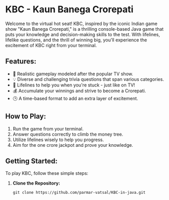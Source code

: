 # KBC - Kaun Banega Crorepati

Welcome to the virtual hot seat! KBC, inspired by the iconic Indian game show "Kaun Banega Crorepati," is a thrilling console-based Java game that puts your knowledge and decision-making skills to the test. With lifelines, lifelike questions, and the thrill of winning big, you'll experience the excitement of KBC right from your terminal.

## Features:
- 🌟 Realistic gameplay modeled after the popular TV show.
- 💡 Diverse and challenging trivia questions that span various categories.
- 📢 Lifelines to help you when you're stuck - just like on TV!
- 💰 Accumulate your winnings and strive to become a Crorepati.
- 🕒 A time-based format to add an extra layer of excitement.

## How to Play:
1. Run the game from your terminal.
2. Answer questions correctly to climb the money tree.
3. Utilize lifelines wisely to help you progress.
4. Aim for the one crore jackpot and prove your knowledge.

## Getting Started:
To play KBC, follow these simple steps:

1. **Clone the Repository:**
   ```shell
   git clone https://github.com/parmar-vatsal/KBC-in-java.git
